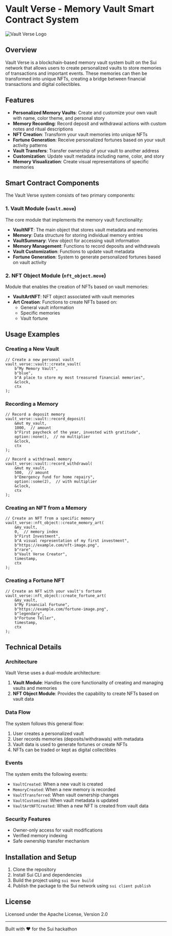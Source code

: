 # Vault Verse - Memory Vault Smart Contract System

![Vault Verse Logo](https://vault.magic.sui/images/logo.png)

## Overview

Vault Verse is a blockchain-based memory vault system built on the Sui network that allows users to create personalized vaults to store memories of transactions and important events. These memories can then be transformed into unique NFTs, creating a bridge between financial transactions and digital collectibles.

## Features

- **Personalized Memory Vaults**: Create and customize your own vault with name, color theme, and personal story
- **Memory Recording**: Record deposit and withdrawal actions with custom notes and ritual descriptions
- **NFT Creation**: Transform your vault memories into unique NFTs
- **Fortune Generation**: Receive personalized fortunes based on your vault activity patterns
- **Vault Transfers**: Transfer ownership of your vault to another address
- **Customization**: Update vault metadata including name, color, and story
- **Memory Visualization**: Create visual representations of specific memories

## Smart Contract Components

The Vault Verse system consists of two primary components:

### 1. Vault Module (`vault.move`)

The core module that implements the memory vault functionality:

- **VaultNFT**: The main object that stores vault metadata and memories
- **Memory**: Data structure for storing individual memory entries
- **VaultSummary**: View object for accessing vault information
- **Memory Management**: Functions to record deposits and withdrawals
- **Vault Customization**: Functions to update vault metadata
- **Fortune Generation**: System to generate personalized fortunes based on vault activity

### 2. NFT Object Module (`nft_object.move`)

Module that enables the creation of NFTs based on vault memories:

- **VaultArtNFT**: NFT object associated with vault memories
- **Art Creation**: Functions to create NFTs based on:
  - General vault information
  - Specific memories
  - Vault fortune

## Usage Examples

### Creating a New Vault

```move
// Create a new personal vault
vault_verse::vault::create_vault(
    b"My Memory Vault",
    b"blue",
    b"A place to store my most treasured financial memories",
    &clock,
    ctx
);
```

### Recording a Memory

```move
// Record a deposit memory
vault_verse::vault::record_deposit(
    &mut my_vault,
    1000,  // amount
    b"First paycheck of the year, invested with gratitude",
    option::none(),  // no multiplier
    &clock,
    ctx
);

// Record a withdrawal memory
vault_verse::vault::record_withdrawal(
    &mut my_vault,
    500,  // amount
    b"Emergency fund for home repairs",
    option::some(2),  // with multiplier
    &clock,
    ctx
);
```

### Creating an NFT from a Memory

```move
// Create an NFT from a specific memory
vault_verse::nft_object::create_memory_art(
    &my_vault,
    0,  // memory index
    b"First Investment",
    b"A visual representation of my first investment",
    b"https://example.com/nft-image.png",
    b"rare",
    b"Vault Verse Creator",
    timestamp,
    ctx
);
```

### Creating a Fortune NFT

```move
// Create an NFT with your vault's fortune
vault_verse::nft_object::create_fortune_art(
    &my_vault,
    b"My Financial Fortune",
    b"https://example.com/fortune-image.png",
    b"legendary",
    b"Fortune Teller",
    timestamp,
    ctx
);
```

## Technical Details

### Architecture

Vault Verse uses a dual-module architecture:

1. **Vault Module**: Handles the core functionality of creating and managing vaults and memories
2. **NFT Object Module**: Provides the capability to create NFTs based on vault data

### Data Flow

The system follows this general flow:
1. User creates a personalized vault
2. User records memories (deposits/withdrawals) with metadata
3. Vault data is used to generate fortunes or create NFTs
4. NFTs can be traded or kept as digital collectibles

### Events

The system emits the following events:
- `VaultCreated`: When a new vault is created
- `MemoryCreated`: When a new memory is recorded
- `VaultTransferred`: When vault ownership changes
- `VaultCustomized`: When vault metadata is updated
- `VaultArtNFTCreated`: When a new NFT is created from vault data

### Security Features

- Owner-only access for vault modifications
- Verified memory indexing
- Safe ownership transfer mechanism

## Installation and Setup

1. Clone the repository
2. Install Sui CLI and dependencies
3. Build the project using `sui move build`
4. Publish the package to the Sui network using `sui client publish`

## License

Licensed under the Apache License, Version 2.0

---

Built with ❤️ for the Sui hackathon

